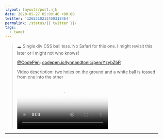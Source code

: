 ```yaml
---
layout: layouts/post.njk
date: 2020-05-27 05:08:46 +00:00
twitter: '1265510232400318464'
permalink: /status/{{ twitter }}/
tags: 
  - tweet
---
```


> 🕳️ Single div CSS ball toss. No Safari for this one. I might revisit this later or I might not who knows!
> 
> [@CodePen](https://twitter.com/CodePen): [codepen.io/lynnandtonic/pen/YzybZbR](https://codepen.io/lynnandtonic/pen/YzybZbR) 
> 
> <p class="sr-only">Video description: two holes on the ground and a white ball is tossed from one into the other</p>
> 
> <video controls loop preload="metadata" poster="/img/EY_9R2tXQAA9b3F.jpg"><source src="/img/1265510232400318464-EY_9R2tXQAA9b3F.mp4">Your browser does not support the video tag.</video>

---
